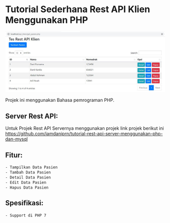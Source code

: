 # Tutorial Sederhana Rest API Klien Menggunakan PHP

![alt text](https://github.com/iamdaniprn/tutorial-rest-api-klien-menggunakan-php/blob/master/sc.JPG)

 Projek ini menggunakan Bahasa pemrograman PHP.
## Server Rest API:
Untuk Projek Rest API Servernya menggunakan projek link projek berikut ini 
https://github.com/iamdaniprn/tutorial-rest-api-server-menggunakan-php-dan-mysql
## Fitur:
	- Tampilkan Data Pasien
	- Tambah Data Pasien
	- Detail Data Pasien
	- Edit Data Pasien
	- Hapus Data Pasien
## Spesifikasi:
	- Support di PHP 7
